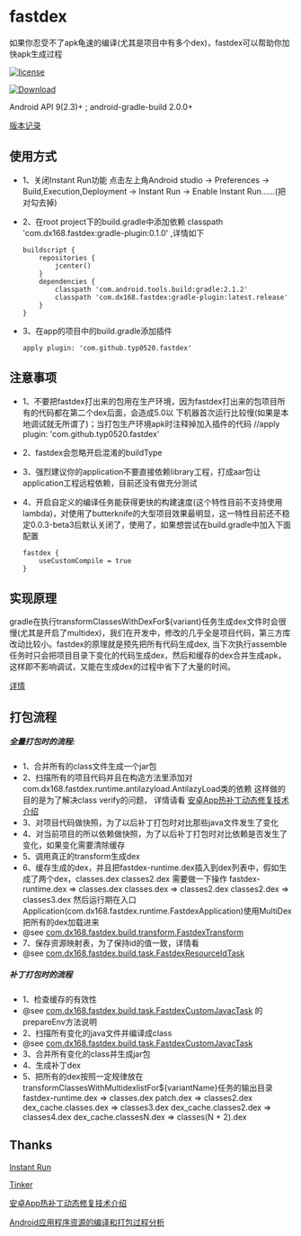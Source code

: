 # fastdex
如果你忍受不了apk龟速的编译(尤其是项目中有多个dex)，fastdex可以帮助你加快apk生成过程

[![license](https://img.shields.io/hexpm/l/plug.svg)](https://raw.githubusercontent.com/typ0520/fastdex/master/LICENSE)

[ ![Download](https://api.bintray.com/packages/typ0520/maven/com.dx168.fastdex%3Agradle-plugin/images/download.svg) ](https://bintray.com/typ0520/maven/com.dx168.fastdex%3Agradle-plugin/_latestVersion)

Android API 9(2.3)+  ; android-gradle-build 2.0.0+

[版本记录](https://raw.githubusercontent.com/typ0520/fastdex/master/CHANGELOG.md)

## 使用方式
- 1、关闭Instant Run功能
     点击左上角Android studio -> Preferences -> Build,Execution,Deployment -> Instant Run -> Enable Instant Run......(把对勾去掉)
     
- 2、在root project下的build.gradle中添加依赖 
    classpath 'com.dx168.fastdex:gradle-plugin:0.1.0' ,详情如下
    ````
    buildscript {
        repositories {
            jcenter()
        }
        dependencies {
            classpath 'com.android.tools.build:gradle:2.1.2'
            classpath 'com.dx168.fastdex:gradle-plugin:latest.release'
        }
    }
    ````
    
- 3、在app的项目中的build.gradle添加插件
    ````
    apply plugin: 'com.github.typ0520.fastdex'
    ````

## 注意事项

- 1、不要把fastdex打出来的包用在生产环境，因为fastdex打出来的包项目所有的代码都在第二个dex后面，会造成5.0以
    下机器首次运行比较慢(如果是本地调试就无所谓了)；当打包生产环境apk时注释掉加入插件的代码
    //apply plugin: 'com.github.typ0520.fastdex'
    
- 2、fastdex会忽略开启混淆的buildType

- 3、强烈建议你的application不要直接依赖library工程，打成aar包让application工程远程依赖，目前还没有做充分测试

- 4、开启自定义的编译任务能获得更快的构建速度(这个特性目前不支持使用lambda)，对使用了butterknife的大型项目效果最明显，这一特性目前还不稳定0.0.3-beta3后默认关闭了，使用了，如果想尝试在build.gradle中加入下面配置
 
  ````
  fastdex {
      useCustomCompile = true
  }
  ````


## 实现原理
  gradle在执行transformClassesWithDexFor${variant}任务生成dex文件时会很慢(尤其是开启了multidex)，我们在开发中，修改的几乎全是项目代码，第三方库改动比较小。fastdex的原理就是预先把所有代码生成dex,
  当下次执行assemble任务时只会把项目目录下变化的代码生成dex，然后和缓存的dex合并生成apk，这样即不影响调试，又能在生成dex的过程中省下了大量的时间。
  
  [详情](http://www.jianshu.com/p/53923d8f241c)

## 打包流程
##### 全量打包时的流程:
  - 1、合并所有的class文件生成一个jar包
  - 2、扫描所有的项目代码并且在构造方法里添加对com.dx168.fastdex.runtime.antilazyload.AntilazyLoad类的依赖
     这样做的目的是为了解决class verify的问题，
     详情请看 [安卓App热补丁动态修复技术介绍](https://mp.weixin.qq.com/s?__biz=MzI1MTA1MzM2Nw==&mid=400118620&idx=1&sn=b4fdd5055731290eef12ad0d17f39d4a)
  - 3、对项目代码做快照，为了以后补丁打包时对比那些java文件发生了变化
  - 4、对当前项目的所以依赖做快照，为了以后补丁打包时对比依赖是否发生了变化，如果变化需要清除缓存
  - 5、调用真正的transform生成dex
  - 6、缓存生成的dex，并且把fastdex-runtime.dex插入到dex列表中，假如生成了两个dex，classes.dex classes2.dex 需要做一下操作
     fastdex-runtime.dex => classes.dex
     classes.dex         => classes2.dex
     classes2.dex        => classes3.dex
     然后运行期在入口Application(com.dx168.fastdex.runtime.FastdexApplication)使用MultiDex把所有的dex加载进来
  - @see [com.dx168.fastdex.build.transform.FastdexTransform](https://github.com/typ0520/fastdex/blob/master/buildSrc/src/main/groovy/com/dx168/fastdex/build/transform/FastdexTransform.groovy)
  - 7、保存资源映射表，为了保持id的值一致，详情看
  - @see [com.dx168.fastdex.build.task.FastdexResourceIdTask](https://github.com/typ0520/fastdex/blob/master/buildSrc/src/main/groovy/com/dx168/fastdex/build/task/FastdexResourceIdTask.groovy)


##### 补丁打包时的流程
  - 1、检查缓存的有效性
  - @see [com.dx168.fastdex.build.task.FastdexCustomJavacTask](https://github.com/typ0520/fastdex/blob/master/buildSrc/src/main/groovy/com/dx168/fastdex/build/task/FastdexCustomJavacTask.groovy) 的prepareEnv方法说明
  - 2、扫描所有变化的java文件并编译成class
  - @see [com.dx168.fastdex.build.task.FastdexCustomJavacTask](https://github.com/typ0520/fastdex/blob/master/buildSrc/src/main/groovy/com/dx168/fastdex/build/task/FastdexCustomJavacTask.groovy)
  - 3、合并所有变化的class并生成jar包
  - 4、生成补丁dex
  - 5、把所有的dex按照一定规律放在transformClassesWithMultidexlistFor${variantName}任务的输出目录
     fastdex-runtime.dex    => classes.dex
     patch.dex              => classes2.dex
     dex_cache.classes.dex  => classes3.dex
     dex_cache.classes2.dex => classes4.dex
     dex_cache.classesN.dex => classes(N + 2).dex

## Thanks
[Instant Run](https://developer.android.com/studio/run/index.html#instant-run)

[Tinker](https://github.com/Tencent/tinker)

[安卓App热补丁动态修复技术介绍](https://mp.weixin.qq.com/s?__biz=MzI1MTA1MzM2Nw==&mid=400118620&idx=1&sn=b4fdd5055731290eef12ad0d17f39d4a)

[Android应用程序资源的编译和打包过程分析](http://blog.csdn.net/luoshengyang/article/details/8744683)
  
  

 
